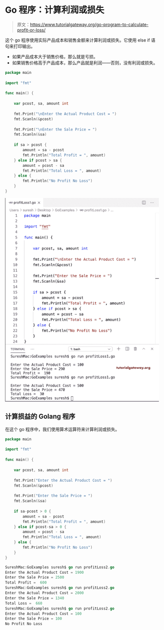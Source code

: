 # Go 程序：计算利润或损失

> 原文：<https://www.tutorialgateway.org/go-program-to-calculate-profit-or-loss/>

这个 go 程序使用实际产品成本和销售金额来计算利润或损失。它使用 else if 语句来打印输出。

*   如果产品成本大于销售价格，那么就是亏损。
*   如果销售价格高于产品成本，那么产品就是利润——否则，没有利润或损失。

```go
package main

import "fmt"

func main() {

    var pcost, sa, amount int

    fmt.Print("\nEnter the Actual Product Cost = ")
    fmt.Scanln(&pcost)

    fmt.Print("\nEnter the Sale Price = ")
    fmt.Scanln(&sa)

    if sa > pcost {
        amount = sa - pcost
        fmt.Println("Total Profit = ", amount)
    } else if pcost > sa {
        amount = pcost - sa
        fmt.Println("Total Loss = ", amount)
    } else {
        fmt.Println("No Profit No Loss")
    }
}
```

![Go Program to Calculate Profit or Loss 1](img/3967f36714a0bfa882e917c5ca8ae3c2.png)

## 计算损益的 Golang 程序

在这个 go 程序中，我们使用算术运算符来计算利润或损失。

```go
package main

import "fmt"

func main() {

    var pcost, sa, amount int

    fmt.Print("Enter the Actual Product Cost = ")
    fmt.Scanln(&pcost)

    fmt.Print("Enter the Sale Price = ")
    fmt.Scanln(&sa)

    if sa-pcost > 0 {
        amount = sa - pcost
        fmt.Println("Total Profit = ", amount)
    } else if pcost-sa > 0 {
        amount = pcost - sa
        fmt.Println("Total Loss = ", amount)
    } else {
        fmt.Println("No Profit No Loss")
    }
}
```

```go
SureshMac:GoExamples suresh$ go run profitLoss2.go
Enter the Actual Product Cost = 1900
Enter the Sale Price = 2500
Total Profit =  600
SureshMac:GoExamples suresh$ go run profitLoss2.go
Enter the Actual Product Cost = 2000
Enter the Sale Price = 1340
Total Loss =  660
SureshMac:GoExamples suresh$ go run profitLoss2.go
Enter the Actual Product Cost = 100
Enter the Sale Price = 100
No Profit No Loss
```